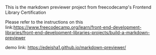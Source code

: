 This is the markdown previewer project from freecodecamp's Frontend Library Certification

Please refer to the instructions on this link:https://www.freecodecamp.org/learn/front-end-development-libraries/front-end-development-libraries-projects/build-a-markdown-previewer

demo link: https://edeisha1.github.io/markdown-previewer/
